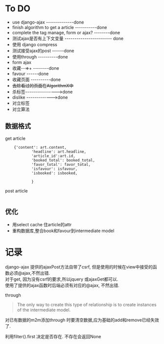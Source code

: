 To DO
=============

- use django-ajax  --------------done
- finish algorithm to get a article  -----------done
- complete the tag manage, form or ajax? --------done
- 测试ajax是否有上下文变量 ------------------------ done
- 使用 django compress
- 测试接受ajax的post ------done
- 使用through  ----------done
- form ajax
- 收藏--=>+ --------done
- favour ------done
- 收藏页面 ----------done
- <del>去除看过的页面在AlgorithmX中</del>
- 杀标签---------------->done
- dislike  ------------->done
- 对立标签
- 对立算法

数据格式
--------------
get article  

```
    {'content': art.content,
            'headline': art.headline,
            'article_id':art.id,
            'booked_total': booked_total,
            'favor_total': favor_total,
            'isfavour': isfavour,
            'isbooked': isbooked,

            }
```
post article  

```
```




优化
---------
- 用select cache 住article的attr  
- 重构数据库,整合book和favour到intermediate model

记录
=============
django-ajax 提供的ajaxPost方法自带了csrf, 但是使用的时候在view中接受的函数必须@ajax,不然出错.  
对于get, 因为没有csrf的要求,所以jquery 或ajaxGet都可以.  
使用了提供的ajax函数时后端必须有对应的@ajax, 不然出错.

through  
> The only way to create this type of relationship is to create instances of the intermediate model.  

对已有数据的m2m添加through 时要清空数据,应为基础的add和remove已经失效了.  

利用filter().first 决定是否存在. 不存在会返回None